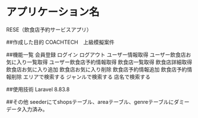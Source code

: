# アプリケーション名
RESE（飲食店予約サービスアプリ）

##作成した目的
COACHTECH　上級模擬案件

##機能一覧
会員登録
ログイン
ログアウト
ユーザー情報取得
ユーザー飲食店お気に入り一覧取得
ユーザー飲食店予約情報取得
飲食店一覧取得
飲食店詳細取得
飲食店お気に入り追加
飲食店お気に入り削除
飲食店予約情報追加
飲食店予約情報削除
エリアで検索する
ジャンルで検索する
店名で検索する

##使用技術
Laravel 8.83.8

##その他
seederにてshopsテーブル、areaテーブル、genreテーブルにダミーデータ入力済み。
